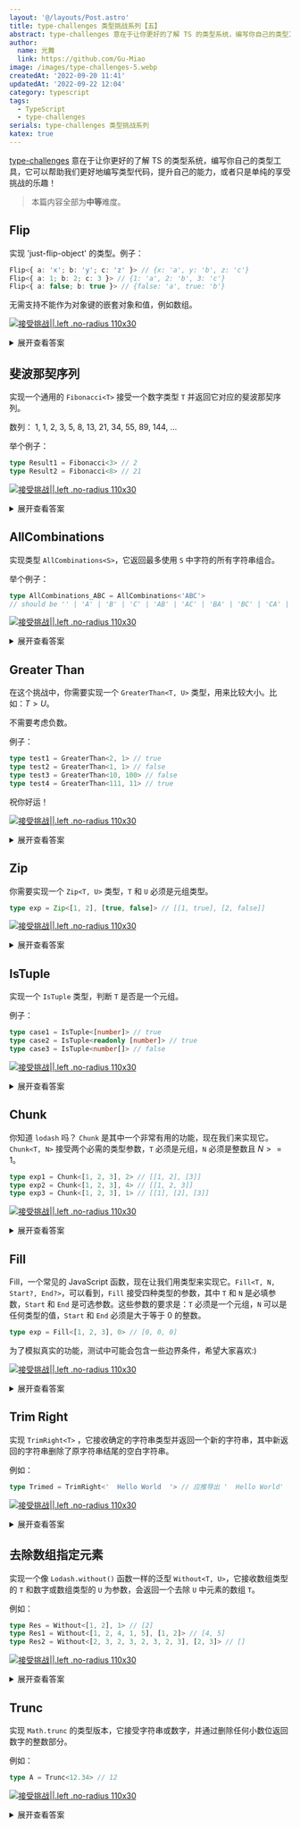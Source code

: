 ```yaml
---
layout: '@/layouts/Post.astro'
title: type-challenges 类型挑战系列【五】
abstract: type-challenges 意在于让你更好的了解 TS 的类型系统，编写你自己的类型工具，它可以帮助我们更好地编写类型代码，提升自己的能力，或者只是单纯的享受挑战的乐趣！
author:
  name: 光舞
  link: https://github.com/Gu-Miao
image: /images/type-challenges-5.webp
createdAt: '2022-09-20 11:41'
updatedAt: '2022-09-22 12:04'
category: typescript
tags:
  - TypeScript
  - type-challenges
serials: type-challenges 类型挑战系列
katex: true
---
```


[type-challenges](https://github.com/type-challenges/type-challenges/blob/main/README.zh-CN.md) 意在于让你更好的了解 TS 的类型系统，编写你自己的类型工具，它可以帮助我们更好地编写类型代码，提升自己的能力，或者只是单纯的享受挑战的乐趣！

> 本篇内容全部为**中等**难度。

## Flip

实现 'just-flip-object' 的类型。例子：

```ts
Flip<{ a: 'x'; b: 'y'; c: 'z' }> // {x: 'a', y: 'b', z: 'c'}
Flip<{ a: 1; b: 2; c: 3 }> // {1: 'a', 2: 'b', 3: 'c'}
Flip<{ a: false; b: true }> // {false: 'a', true: 'b'}
```

无需支持不能作为对象键的嵌套对象和值，例如数组。

[![接受挑战||.left .no-radius 110x30](https://img.shields.io/badge/-%E6%8E%A5%E5%8F%97%E6%8C%91%E6%88%98-3178c6?logo=typescript&logoColor=white)](https://tsch.js.org/4179/play/zh-CN)

<details>
<summary>展开查看答案</summary>

这题需要实现 `key` 和 `value` 的交换，我们可以遍历对象对 `key` 进行追加变形。

通过在 `keyof` 描述对象时采用 `as` 追加变形。

```ts
type Flip<T> = {
  [P in keyof T as T[P]]: P
}
```

但是这样有几个测试会挂掉，由于 `key` 的位置只能是 `string` 或者 `number` 或者 `boolean` 所以挂了。

因此我们可以限定一下 `value` 的类型 `Record<string, string | number | boolean>`。

这样还是有挂掉的，是 `Flip<{ pi: 3.14; bool: true }>`，很显然 `boolean` 不能作为 `key`，需要转化成字符串，我们用模版强行转一下即可。

```ts
type Flip<T extends Record<string, string | number | boolean>> = {
  [P in keyof T as `${T[P]}`]: P
}
```

- [4179 - Flip By linjunc](https://github.com/type-challenges/type-challenges/issues/14094)

</details>

## 斐波那契序列

实现一个通用的 `Fibonacci<T>` 接受一个数字类型 `T` 并返回它对应的斐波那契序列。

数列： 1, 1, 2, 3, 5, 8, 13, 21, 34, 55, 89, 144, ...

举个例子：

```ts
type Result1 = Fibonacci<3> // 2
type Result2 = Fibonacci<8> // 21
```

[![接受挑战||.left .no-radius 110x30](https://img.shields.io/badge/-%E6%8E%A5%E5%8F%97%E6%8C%91%E6%88%98-3178c6?logo=typescript&logoColor=white)](https://tsch.js.org/4182/play/zh-CN)

<details>
<summary>展开查看答案</summary>

又是一道跟数字有关的题目，我们还是需要使用数组递归并利用其 `length` 属性。

由斐波那契额数列的性质可知，$f(n)=f(n-2)+f(n-1)$，那么我们似乎可以倒推出结果。但实际上很困难，首先“-1”和“-2”就不是一个容易的操作（看了之前的题目，你应该已经知道），并且递归层级非常深。其次，我们使用数组元素数量来存储具体数值，加法通过 `...` 运算符即可实现，但减法则难以实现。

因而，我们使用正向推导来实现。那么就需要记录一些值，当次递归表示的数字次序，第 $n-2$ 项，第 $n-1$ 项，这些我们都使用数组来记录。

```ts
type Fibonacci<
  T extends number,
  No extends 1[] = [1, 1, 1],
  N_2 extends 1[] = [1],
  N_1 extends 1[] = [1],
> = any
```

斐波那契序列的第一项和第二项是固定的，需要特殊判断一下，我们从第三项开始递归，因此数字次序 `No` 初始值为“3”即 `[1, 1, 1]`，第 $n-2$ 项 `N_2` 初始值为第一项的“1”即 `[1]`，第 $n-1$ 项 `N_1` 为第二项的“1”即 `[1]`。

什么时候跳出递归？这个很明显就是 `No['length']` 和 `T` 相等的时候，这时需要返回 $f(n-2)+f(n-1)$，即 `[...N_2, ...N_1]['length']`。

```ts
type Fibonacci<
  T extends number,
  No extends 1[] = [1, 1, 1],
  N_2 extends 1[] = [1],
  N_1 extends 1[] = [1],
> = T extends 1 | 2 ? 1 : T extends No['length'] ? [...N_2, ...N_1]['length'] : any
```

最后再看递归的部分，从数学层面看，每次递归其实是向右移动了一位。这样的话就很好说了，我们只要看看参数如何变化就行了。`T` 不变；`No` 进行“+1”操作用来记录次序；第 $n-2$ 项变成了 $n-1$ 项，所以 `N_2` 就变成了 `N-1`；而第 $n-1$ 项要变为第 $n$ 项，而 $f(n)=f(n-2)+f(n-1)$，那么 `N_1` 变为 `[...N_2, ...N_1]`。那么最终代码为：

```ts
type Fibonacci<
  T extends number,
  No extends 1[] = [1, 1, 1],
  N_2 extends 1[] = [1],
  N_1 extends 1[] = [1],
> = T extends 1 | 2
  ? 1
  : T extends No['length']
  ? [...N_2, ...N_1]['length']
  : Fibonacci<T, [...No, 1], N_1, [...N_2, ...N_1]>
```

</details>

## AllCombinations

实现类型 `AllCombinations<S>`，它返回最多使用 `S` 中字符的所有字符串组合。

举个例子：

```ts
type AllCombinations_ABC = AllCombinations<'ABC'>
// should be '' | 'A' | 'B' | 'C' | 'AB' | 'AC' | 'BA' | 'BC' | 'CA' | 'CB' | 'ABC' | 'ACB' | 'BAC' | 'BCA' | 'CAB' | 'CBA'
```

[![接受挑战||.left .no-radius 110x30](https://img.shields.io/badge/-%E6%8E%A5%E5%8F%97%E6%8C%91%E6%88%98-3178c6?logo=typescript&logoColor=white)](https://tsch.js.org/4260/play/zh-CN)

<details>
<summary>展开查看答案</summary>

首先，看结果我们需要一个联合类型，那么我们可以通过分离联合类型并递归来实现。

先实现一个字符串转联合类型的工具类型 `StringToUnion<S>`，注意这里会返回空字符串 `''`。

```ts
type StringToUnion<S> = S extends `${infer F}${infer R}` ? F | StringToUnion<R> : S
```

我们需要在递归中保存联合类型，因此需要添加一个参数 `T`，默认值为 `StringToUnion<S>`。我们还需要将联合类型分离，因而再添加一个参数 `U`，默认值为 `T`。

递归体内，我们需要每次将用到的 `U` 从 `T` 中删去，我们可以用 `Exclude` 类型：

```ts
type AllCombinations<
  S extends string,
  T extends string = StringToUnion<S>,
  U extends string = T,
> = U extends U ? `${U}${AllCombinations<S, Exclude<T, U>>}` : never
```

现在这段代码无论传什么都会返回 `never`，因为最后联合类型 `T` 中的所有类型都被删去了，但我们的逻辑是正确的，现在就保持这样。

接下来我们考虑空字符串 `''`，我们可以将 `''`，`'A'`，`'AB'` 这样的结果视作字母与**多个空字符串**传的组合，换言之，**空字符串在排列组合中可以出现多次**。

如何做到呢？如果 `U` 为空字符串 `''`，那么就不从 `T` 中将其删去，将它保留到一下次递归即可：

```ts
type AllCombinations<
  S extends string,
  T extends string = StringToUnion<S>,
  U extends string = T,
> = U extends U ? `${U}${AllCombinations<S, U extends '' ? T : Exclude<T, U>>}` : never
```

最后，我们需要想想怎么让我们的的类型跳出递归。现在，由于空字符串不会被从 `T` 中删去，这段代码会无限递归，而且，我们也无法通过 `T` 来判断是否应当跳出递归。那么我们还能通过什么来判断呢？

我猜你已经想到了，那就是 `S` 的长度。我们可以每次递归从 `S` 中删去一个字符，再在递归前对其进行非空判断即可。

那么我们最终的代码为：

```ts
type StringToUnion<S> = S extends `${infer F}${infer R}` ? F | StringToUnion<R> : S
type AllCombinations<
  S extends string,
  T extends string = StringToUnion<S>,
  U extends string = T,
> = S extends `${infer F}${infer R}`
  ? U extends U
    ? `${U}${AllCombinations<R, U extends '' ? T : Exclude<T, U>>}`
    : never
  : ''
```

我们再来看看另外一种解决方法，来自 Github 上的回答 [4260 - AllCombinations By linjunc](https://github.com/type-challenges/type-challenges/issues/14096)。

记得之前应该也有写过一到全排列的问题，但是这个要难很多

首先我们需要把字符串 `S` 转换成联合类型，这样我们就可以遍历它，再结合上对象转联合类型时的特征实现

1. 首先我们需要实现一个字符串转 `Union` 的方法
   递归字符串即可

```ts
type StrToUnion<S> = S extends `${infer R}${infer U}` ? R | StrToUnion<U> : never
```

2. 利用对象转联合
   我们先看看一个对象转成联合类型是什么样子的

会将 `value` 通过 `|` 连接

```ts
type ObjToUnion<O> = {
  [P in keyof O]: O[P]
}[keyof O]

type B = ObjToUnion<{ a: 1; b: 2; c: 3 }> // type B = 1 | 2 | 3
```

那么我们就可以利用这个特性来处理，也就是这样，我们通过递归的方式，把 `value` 进行排列

```ts
{
  [K in U]: `${K}${AllCombinations<never, Exclude<U, K>>}`
}[U]
```

但是这样得到的是字母间的全排列，我们还需要单个字符，因此需要在递归的时候加上 '' | 即可

因为每次递归时都会经历 `''`、`'A'`、`'AB'`、`'ABC'` 这样逐渐累加字符的过程，而每次都会遇到 `''` `|` 使其自然形成了联合类型

推演：

1. 当输入 `ABC` 时，会通过 `StrToUnion` 转成 `Union` 类型
2. 判断是不是 `never` ，因为递归过程中可能会有 `never` 出现
3. `[K in U]` 取类型中的一个，如 `A`, 递归 `Exclude<U,K>`，也就是 `B`, `C`，这样就从 `ABC` 到了 `BC` 接下来又到 `C` 所有字符都会被考虑

```ts
// 答案
type AllCombinations<S extends string, U extends string = StrToUnion<S>> = [U] extends [never]
  ? ''
  :
      | ''
      | {
          [K in U]: `${K}${AllCombinations<never, Exclude<U, K>>}`
        }[U]
```

</details>

## Greater Than

在这个挑战中，你需要实现一个 `GreaterThan<T, U>` 类型，用来比较大小。比如：$T>U$。

不需要考虑负数。

例子：

```ts
type test1 = GreaterThan<2, 1> // true
type test2 = GreaterThan<1, 1> // false
type test3 = GreaterThan<10, 100> // false
type test4 = GreaterThan<111, 11> // true
```

祝你好运！

[![接受挑战||.left .no-radius 110x30](https://img.shields.io/badge/-%E6%8E%A5%E5%8F%97%E6%8C%91%E6%88%98-3178c6?logo=typescript&logoColor=white)](https://tsch.js.org/4425/play/zh-CN)

<details>
<summary>展开查看答案</summary>

```ts
type GreaterThan<T extends number, U extends number, S extends 1[] = []> = S['length'] extends T
  ? false
  : S['length'] extends U
  ? true
  : GreaterThan<T, U, [...S, 1]>
```

这段代码很简单了，`S` 是一个累加器，如果 `S` 先满足了 `T`，那么说明 `T` 小于或等于 `U`，此时返回 `false`，否则返回 `true` 。

还有一种思路来自 Github 上的回答 [4425 - Greater Than By linjunc](https://github.com/type-challenges/type-challenges/issues/14098)。

先看看这两段代码：

```ts
type A = [1, 1, 1, 1]
type B = [1, 1, 1]
type IsAGreaterThanB = B extends [...A, ...any] ? false : true // true
```

```ts
type A = [1, 1, 1, 1]
type B = [1, 1, 1, 1]
type IsAGreaterThanB = B extends [...A, ...any] ? false : true // false
```

我想你已经明白了我的意思，先将数字转为数组，再通过数组进行判断即可。

先写一个数字转数组：

```ts
type NumberToArray<T extends number, U extends 1[] = []> = U['length'] extends T
  ? U
  : NumberToArray<T, [...U, 1]>
```

再将上面的 `IsAGreaterThanB` 改成一个类型函数：

```ts
type ArrayGreaterThan<T extends 1[], U extends 1[]> = U extends [...T, ...any] ? false : true
```

最终代码：

```ts
type NumberToArray<T extends number, U extends 1[] = []> = U['length'] extends T
  ? U
  : NumberToArray<T, [...U, 1]>

type ArrayGreaterThan<T extends 1[], U extends 1[]> = U extends [...T, ...any] ? false : true

type GreaterThan<T extends number, U extends number> = ArrayGreaterThan<
  NumberToArray<T>,
  NumberToArray<U>
>
```

</details>

## Zip

你需要实现一个 `Zip<T, U>` 类型，`T` 和 `U` 必须是元组类型。

```ts
type exp = Zip<[1, 2], [true, false]> // [[1, true], [2, false]]
```

[![接受挑战||.left .no-radius 110x30](https://img.shields.io/badge/-%E6%8E%A5%E5%8F%97%E6%8C%91%E6%88%98-3178c6?logo=typescript&logoColor=white)](https://tsch.js.org/4471/play/zh-CN)

<details>
<summary>展开查看答案</summary>

```ts
type Zip<T extends any[], U extends any[]> = T extends [infer TF, ...infer TR]
  ? U extends [infer UF, ...infer UR]
    ? [[TF, UF], ...Zip<TR, UR>]
    : []
  : []
```

数组递归，看了就懂。

</details>

## IsTuple

实现一个 `IsTuple` 类型，判断 `T` 是否是一个元组。

例子：

```ts
type case1 = IsTuple<[number]> // true
type case2 = IsTuple<readonly [number]> // true
type case3 = IsTuple<number[]> // false
```

[![接受挑战||.left .no-radius 110x30](https://img.shields.io/badge/-%E6%8E%A5%E5%8F%97%E6%8C%91%E6%88%98-3178c6?logo=typescript&logoColor=white)](https://tsch.js.org/4484/play/zh-CN)

<details>
<summary>展开查看答案</summary>

数组和元组的区别在于 `length`，元组会返回具体的数值，而数组返回 `number`。知道了这一点，剩下的就没什么可说的了。

```ts
type IsTuple<T> = [T] extends [never]
  ? false
  : T extends readonly any[]
  ? number extends T['length']
    ? false
    : true
  : false
```

</details>

## Chunk

你知道 `lodash` 吗？ `Chunk` 是其中一个非常有用的功能，现在我们来实现它。` Chunk<T, N>` 接受两个必需的类型参数，`T` 必须是元组，`N` 必须是整数且 $N>=1$。

```ts
type exp1 = Chunk<[1, 2, 3], 2> // [[1, 2], [3]]
type exp2 = Chunk<[1, 2, 3], 4> // [[1, 2, 3]]
type exp3 = Chunk<[1, 2, 3], 1> // [[1], [2], [3]]
```

[![接受挑战||.left .no-radius 110x30](https://img.shields.io/badge/-%E6%8E%A5%E5%8F%97%E6%8C%91%E6%88%98-3178c6?logo=typescript&logoColor=white)](https://tsch.js.org/4499/play/zh-CN)

<details>
<summary>展开查看答案</summary>

数组递归，但是比之前的要难不少。

像这种需要判断递归深度的，肯定需要一个数组参数用来比较。我们就添加一个数组类型参数 `S`，不过，这里 `S` 不单是用于比较，而且要保存当前递归产生的结果片段。另外，我们再添加一个参数 `V`，方便记录最终结果。

```ts
type Chunk<T extends any[], U extends number = 1, S extends any[] = [], V extends any[] = []> = any
```

接着，我们判断 `T` 是否为空，如果不为空直接返回 `V` 就行了。

```ts
type Chunk<
  T extends any[],
  U extends number = 1,
  S extends any[] = [],
  V extends any[] = [],
> = T extends [infer F, ...infer R] ? any : V
```

递归的部分要怎样做呢？其实很简单。每次递归，我们把 `T` 中的第一个元素拿出来，放到 `S` 中，再在每次递归前判断 `S` 的长度是否和 `U` 相等，如果相等，将 `S` 推入 `V` 中并清空，否则继续递归。

```ts
type Chunk<
  T extends any[],
  U extends number = 1,
  S extends any[] = [],
  V extends any[] = [],
> = T extends [infer F, ...infer R]
  ? S['length'] extends U
    ? Chunk<R, U, [F], [...V, S]>
    : Chunk<R, U, [...S, F], V>
  : V
```

不过现在还有问题。因为我们总是在**下一次递归时**判断 `S['length']` 是否和 `U` 相等，那么当 `T` 为空时，`S` 中就会残留未被推入 `V` 中的元素。

另外，如果 `T` 为空，并且 `S` 也为空，说明最开始传入的 `T` 就是一个空数组。

```ts
type Chunk<
  T extends any[],
  U extends number = 1,
  S extends any[] = [],
  V extends any[] = [],
> = T extends [infer F, ...infer R]
  ? S['length'] extends U
    ? Chunk<R, U, [F], [...V, S]>
    : Chunk<R, U, [...S, F], V>
  : S['length'] extends 0
  ? V
  : [...V, S]
```

至此这道题就搞定了。不过我们还有优化的空间，那就是 `V`，我们能不能把 `V` 去掉呢？

当然可以！我们稍作修改：

```ts
type Chunk<T extends any[], U extends number = 1, S extends any[] = []> = T extends [
  infer F,
  ...infer R,
]
  ? S['length'] extends U
    ? [S, ...Chunk<T, U>]
    : Chunk<R, U, [...S, F]>
  : S['length'] extends 0
  ? S
  : [S]
```

`[S, ...Chunk<T, U>]` 这部分变化很大，但它的作用与之前一样，那就是**将 `S` 推入结果，并传递参数继续递归**。如果干看不能理解，那么可以适当推演一下，很快就能明白。

</details>

## Fill

Fill，一个常见的 JavaScript 函数，现在让我们用类型来实现它。`Fill<T, N, Start?, End?>`，可以看到，`Fill` 接受四种类型的参数，其中 `T` 和 `N` 是必填参数，`Start` 和 `End` 是可选参数。这些参数的要求是：`T` 必须是一个元组，`N` 可以是任何类型的值，`Start` 和 `End` 必须是大于等于 0 的整数。

```ts
type exp = Fill<[1, 2, 3], 0> // [0, 0, 0]
```

为了模拟真实的功能，测试中可能会包含一些边界条件，希望大家喜欢:)

[![接受挑战||.left .no-radius 110x30](https://img.shields.io/badge/-%E6%8E%A5%E5%8F%97%E6%8C%91%E6%88%98-3178c6?logo=typescript&logoColor=white)](https://tsch.js.org/4518/play/zh-CN)

<details>
<summary>展开查看答案</summary>

为了记录长度和比较，我们添加一个数组类型参数 `U` 和一个标识符 `M`。

- `U` 每次递归会“+1”，然后去比较长度。
- `M` 表示当前的项的次序是否大于 `Start`，如果是，就是 `1`，否则为 `0`。

跳出递归的条件为 `U['length'] extends E`，这时直接返回 `T` 就行。

再看递归体，如果 `M` 已经是 `1`，那么将 `1` 一直传递下去，否则不传取默认值。

```ts
type Fill<
  T extends unknown[],
  N,
  S extends number = 0,
  E extends number = T['length'],
  U extends 1[] = [],
  M extends number = U['length'] extends S ? 1 : 0,
> = U['length'] extends E
  ? T
  : T extends [infer F, ...infer R]
  ? M extends 1
    ? [N, ...Fill<R, N, S, E, [...U, 1], 1>]
    : [F, ...Fill<R, N, S, E, [...U, 1]>]
  : T
```

</details>

## Trim Right

实现 `TrimRight<T>` ，它接收确定的字符串类型并返回一个新的字符串，其中新返回的字符串删除了原字符串结尾的空白字符串。

例如：

```ts
type Trimed = TrimRight<'  Hello World  '> // 应推导出 '  Hello World'
```

[![接受挑战||.left .no-radius 110x30](https://img.shields.io/badge/-%E6%8E%A5%E5%8F%97%E6%8C%91%E6%88%98-3178c6?logo=typescript&logoColor=white)](https://tsch.js.org/4803/play/zh-CN)

<details>
<summary>展开查看答案</summary>

```ts
type TrimRight<S extends string> = S extends `${infer F}${' ' | '\n' | '\t'}` ? TrimRight<F> : S
```

</details>

## 去除数组指定元素

实现一个像 `Lodash.without()` 函数一样的泛型 `Without<T, U>`，它接收数组类型的 `T` 和数字或数组类型的 `U` 为参数，会返回一个去除 `U` 中元素的数组 `T`。

例如：

```ts
type Res = Without<[1, 2], 1> // [2]
type Res1 = Without<[1, 2, 4, 1, 5], [1, 2]> // [4, 5]
type Res2 = Without<[2, 3, 2, 3, 2, 3, 2, 3], [2, 3]> // []
```

[![接受挑战||.left .no-radius 110x30](https://img.shields.io/badge/-%E6%8E%A5%E5%8F%97%E6%8C%91%E6%88%98-3178c6?logo=typescript&logoColor=white)](https://tsch.js.org/5117/play/zh-CN)

<details>
<summary>展开查看答案</summary>

没什么好说的，都做到这了。转联合类型然后判断去就行了。

```ts
type ArrayToUnion<T extends any[]> = T extends [infer F, ...infer R] ? F | ArrayToUnion<R> : never
type Without<
  T extends any[],
  U extends number | any[],
  S extends number = U extends any[] ? ArrayToUnion<U> : U,
> = T extends [infer F, ...infer R] ? [...(F extends S ? [] : [F]), ...Without<R, U, S>] : []
```

</details>

## Trunc

实现 `Math.trunc` 的类型版本，它接受字符串或数字，并通过删除任何小数位返回数字的整数部分。

例如：

```ts
type A = Trunc<12.34> // 12
```

[![接受挑战||.left .no-radius 110x30](https://img.shields.io/badge/-%E6%8E%A5%E5%8F%97%E6%8C%91%E6%88%98-3178c6?logo=typescript&logoColor=white)](https://tsch.js.org/5140/play/zh-CN)

<details>
<summary>展开查看答案</summary>

```ts
type Trunc<S extends string | number> = `${S}` extends `${infer F}.${infer R}` ? F : `${S}`
```

</details>
